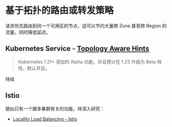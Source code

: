 # 基于拓扑的路由或转发策略

请求优先路由到同一个可用区的节点，这可以节约大量跨 Zone 甚至跨 Region 的流量，同时降低延迟。



## Kubernetes Service - [Topology Aware Hints](https://kubernetes.io/docs/concepts/services-networking/topology-aware-hints/)

>Kubernetes 1.21+ 添加的 Alpha 功能，并且预计在 1.23 升级为 Beta 特性，默认开启。

待续


## Istio

貌似只有一个跟多集群有关的功能，待深入研究：

- [Locality Load Balancing - Istio](https://istio.io/latest/docs/tasks/traffic-management/locality-load-balancing/)



